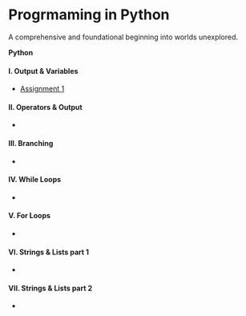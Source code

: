 # Progrmaming in Python
A comprehensive and foundational beginning into worlds unexplored.


**Python**
#### I. Output & Variables
* [Assignment 1](lab4_volk_dasean.py)
#### II. Operators & Output
* []()
#### III. Branching
* []()
#### IV. While Loops
* []()
#### V. For Loops
* []()
#### VI. Strings & Lists part 1
* []()
#### VII. Strings & Lists part 2
* []()
